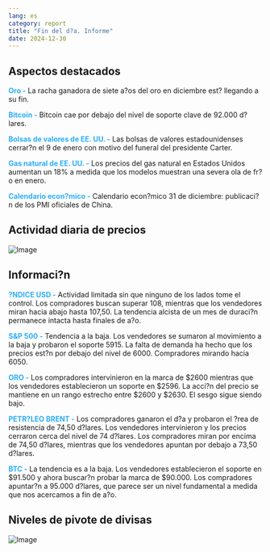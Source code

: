 ```yaml
---
lang: es
category: report
title: "Fin del d?a. Informe"
date: 2024-12-30
---
```



<h2>Aspectos destacados</h2>
<strong style="color: #2caef7;">Oro -</strong> La racha ganadora de siete a?os del oro en diciembre est? llegando a su fin.

<strong style="color: #2caef7;">Bitcoin -</strong> Bitcoin cae por debajo del nivel de soporte clave de 92.000 d?lares.

<strong style="color: #2caef7;">Bolsas de valores de EE. UU. -</strong> Las bolsas de valores estadounidenses cerrar?n el 9 de enero con motivo del funeral del presidente Carter.

<strong style="color: #2caef7;">Gas natural de EE. UU. -</strong> Los precios del gas natural en Estados Unidos aumentan un 18% a medida que los modelos muestran una severa ola de fr?o en enero.

<strong style="color: #2caef7;">Calendario econ?mico -</strong> Calendario econ?mico 31 de diciembre: publicaci?n de los PMI oficiales de China.



<h2>Actividad diaria de precios</h2>
<img src="https://markleighedu.github.io/img/Dec-2024/30-Dec-2024/price.jpg" alt="Image"/>

<h2>Informaci?n</h2>
<strong style="color: #2caef7;">?NDICE USD -</strong> Actividad limitada sin que ninguno de los lados tome el control. Los compradores buscan superar 108, mientras que los vendedores miran hacia abajo hasta 107,50. La tendencia alcista de un mes de duraci?n permanece intacta hasta finales de a?o.

<strong style="color: #2caef7;">S&P 500 -</strong> Tendencia a la baja. Los vendedores se sumaron al movimiento a la baja y probaron el soporte 5915. La falta de demanda ha hecho que los precios est?n por debajo del nivel de 6000. Compradores mirando hacia 6050.

<strong style="color: #2caef7;">ORO -</strong> Los compradores intervinieron en la marca de $2600 mientras que los vendedores establecieron un soporte en $2596. La acci?n del precio se mantiene en un rango estrecho entre $2600 y $2630. El sesgo sigue siendo bajo.

<strong style="color: #2caef7;">PETR?LEO BRENT -</strong> Los compradores ganaron el d?a y probaron el ?rea de resistencia de 74,50 d?lares. Los vendedores intervinieron y los precios cerraron cerca del nivel de 74 d?lares. Los compradores miran por encima de 74,50 d?lares, mientras que los vendedores apuntan por debajo a 73,50 d?lares.

<strong style="color: #2caef7;">BTC -</strong> La tendencia es a la baja. Los vendedores establecieron el soporte en $91.500 y ahora buscar?n probar la marca de $90.000. Los compradores apuntar?n a 95.000 d?lares, que parece ser un nivel fundamental a medida que nos acercamos a fin de a?o.



<h2>Niveles de pivote de divisas</h2>
<img src="https://markleighedu.github.io/img/Dec-2024/30-Dec-2024/pivot.jpg" alt="Image"/>